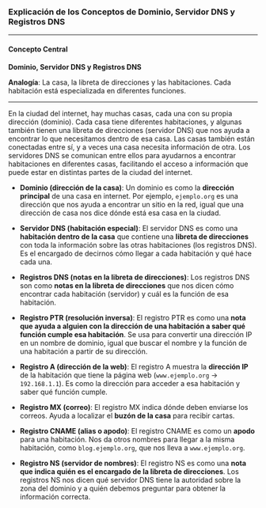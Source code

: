 ### **Explicación de los Conceptos de Dominio, Servidor DNS y Registros DNS**

---

#### **Concepto Central**

**Dominio, Servidor DNS y Registros DNS**

**Analogía**: La casa, la libreta de direcciones y las habitaciones. Cada habitación está especializada en diferentes funciones.

---

En la ciudad del internet, hay muchas casas, cada una con su propia dirección (dominio). Cada casa tiene diferentes habitaciones, y algunas también tienen una libreta de direcciones (servidor DNS) que nos ayuda a encontrar lo que necesitamos dentro de esa casa. Las casas también están conectadas entre sí, y a veces una casa necesita información de otra. Los servidores DNS se comunican entre ellos para ayudarnos a encontrar habitaciones en diferentes casas, facilitando el acceso a información que puede estar en distintas partes de la ciudad del internet.

- **Dominio (dirección de la casa)**: Un dominio es como la **dirección principal** de una casa en internet. Por ejemplo, `ejemplo.org` es una dirección que nos ayuda a encontrar un sitio en la red, igual que una dirección de casa nos dice dónde está esa casa en la ciudad.

- **Servidor DNS (habitación especial)**: El servidor DNS es como una **habitación dentro de la casa** que contiene una **libreta de direcciones** con toda la información sobre las otras habitaciones (los registros DNS). Es el encargado de decirnos cómo llegar a cada habitación y qué hace cada una.

- **Registros DNS (notas en la libreta de direcciones)**: Los registros DNS son como **notas en la libreta de direcciones** que nos dicen cómo encontrar cada habitación (servidor) y cuál es la función de esa habitación.

- **Registro PTR (resolución inversa)**: El registro PTR es como una **nota que ayuda a alguien con la dirección de una habitación a saber qué función cumple esa habitación**. Se usa para convertir una dirección IP en un nombre de dominio, igual que buscar el nombre y la función de una habitación a partir de su dirección.

- **Registro A (dirección de la web)**: El registro A muestra la **dirección IP** de la habitación que tiene la página web (`www.ejemplo.org` → `192.168.1.1`). Es como la dirección para acceder a esa habitación y saber qué función cumple.

- **Registro MX (correo)**: El registro MX indica dónde deben enviarse los correos. Ayuda a localizar el **buzón de la casa** para recibir cartas.

- **Registro CNAME (alias o apodo)**: El registro CNAME es como un **apodo** para una habitación. Nos da otros nombres para llegar a la misma habitación, como `blog.ejemplo.org`, que nos lleva a `www.ejemplo.org`.

- **Registro NS (servidor de nombres)**: El registro NS es como una **nota que indica quién es el encargado de la libreta de direcciones**. Los registros NS nos dicen qué servidor DNS tiene la autoridad sobre la zona del dominio y a quién debemos preguntar para obtener la información correcta.
